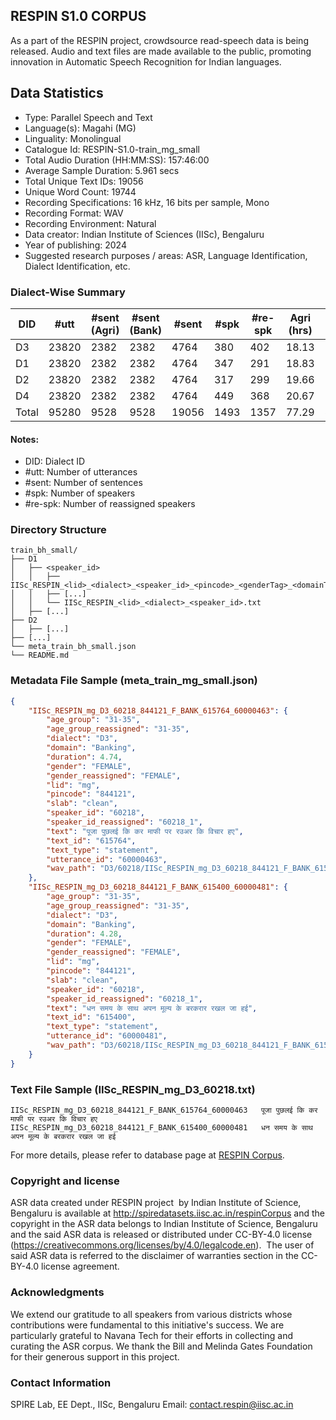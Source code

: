 ## RESPIN S1.0 CORPUS ##

As a part of the RESPIN project, crowdsource read-speech data is being released. Audio and text files
are made available to the public, promoting innovation in Automatic Speech Recognition for Indian languages.

## Data Statistics ##

- Type: Parallel Speech and Text
- Language(s): Magahi (MG)
- Linguality: Monolingual
- Catalogue Id: RESPIN-S1.0-train_mg_small
- Total Audio Duration (HH:MM:SS): 157:46:00
- Average Sample Duration: 5.961 secs
- Total Unique Text IDs: 19056
- Unique Word Count: 19744
- Recording Specifications: 16 kHz, 16 bits per sample, Mono
- Recording Format: WAV
- Recording Environment: Natural
- Data creator: Indian Institute of Sciences (IISc), Bengaluru
- Year of publishing: 2024
- Suggested research purposes / areas: ASR, Language Identification, Dialect Identification, etc.

### Dialect-Wise Summary ###
| DID   | #utt | #sent (Agri) | #sent (Bank) | #sent | #spk | #re-spk | Agri (hrs) | Bank (hrs) | Total (hrs) |
|-------|------|--------------|--------------|-------|------|---------|------------|------------|-------------|
| D3 | 23820 | 2382 | 2382 | 4764 | 380 | 402 | 18.13 | 18.59 | 36.72 |
| D1 | 23820 | 2382 | 2382 | 4764 | 347 | 291 | 18.83 | 21.11 | 39.94 |
| D2 | 23820 | 2382 | 2382 | 4764 | 317 | 299 | 19.66 | 19.40 | 39.06 |
| D4 | 23820 | 2382 | 2382 | 4764 | 449 | 368 | 20.67 | 21.38 | 42.05 |
| Total | 95280 | 9528 | 9528 | 19056 | 1493 | 1357 | 77.29 | 80.47 | 157.77 |



#### Notes:
- DID: Dialect ID
- #utt: Number of utterances
- #sent: Number of sentences
- #spk: Number of speakers
- #re-spk: Number of reassigned speakers

### Directory Structure ###
```
train_bh_small/
├── D1
│   ├── <speaker_id>
│   │   ├── IISc_RESPIN_<lid>_<dialect>_<speaker_id>_<pincode>_<genderTag>_<domainTag>_<text_id>_<uttid>.wav
│   │   ├── [...]
│   │   └── IISc_RESPIN_<lid>_<dialect>_<speaker_id>.txt
│   ├── [...]
├── D2
│   ├── [...]
├── [...]
└── meta_train_bh_small.json
└── README.md
```

### Metadata File Sample (meta_train_mg_small.json) ###

```json
{
    "IISc_RESPIN_mg_D3_60218_844121_F_BANK_615764_60000463": {
        "age_group": "31-35",
        "age_group_reassigned": "31-35",
        "dialect": "D3",
        "domain": "Banking",
        "duration": 4.74,
        "gender": "FEMALE",
        "gender_reassigned": "FEMALE",
        "lid": "mg",
        "pincode": "844121",
        "slab": "clean",
        "speaker_id": "60218",
        "speaker_id_reassigned": "60218_1",
        "text": "पूजा पुछलई कि कर माफी पर रउअर कि विचार हए",
        "text_id": "615764",
        "text_type": "statement",
        "utterance_id": "60000463",
        "wav_path": "D3/60218/IISc_RESPIN_mg_D3_60218_844121_F_BANK_615764_60000463.wav"
    },
    "IISc_RESPIN_mg_D3_60218_844121_F_BANK_615400_60000481": {
        "age_group": "31-35",
        "age_group_reassigned": "31-35",
        "dialect": "D3",
        "domain": "Banking",
        "duration": 4.28,
        "gender": "FEMALE",
        "gender_reassigned": "FEMALE",
        "lid": "mg",
        "pincode": "844121",
        "slab": "clean",
        "speaker_id": "60218",
        "speaker_id_reassigned": "60218_1",
        "text": "धन समय के साथ अपन मूल्य के बरकरार रखल जा हई",
        "text_id": "615400",
        "text_type": "statement",
        "utterance_id": "60000481",
        "wav_path": "D3/60218/IISc_RESPIN_mg_D3_60218_844121_F_BANK_615400_60000481.wav"
    }
}
```

### Text File Sample (IISc_RESPIN_mg_D3_60218.txt) ###
```
IISc_RESPIN_mg_D3_60218_844121_F_BANK_615764_60000463	पूजा पुछलई कि कर माफी पर रउअर कि विचार हए
IISc_RESPIN_mg_D3_60218_844121_F_BANK_615400_60000481	धन समय के साथ अपन मूल्य के बरकरार रखल जा हई

```

For more details, please refer to database page at [RESPIN Corpus](http://spiredatasets.iisc.ac.in/respinCorpus).

### Copyright and license ###

ASR data created under RESPIN project  by Indian Institute of Science, Bengaluru is available
at http://spiredatasets.iisc.ac.in/respinCorpus and the copyright in the ASR data belongs to
Indian Institute of Science, Bengaluru and the said ASR data is released or distributed under
CC-BY-4.0 license (https://creativecommons.org/licenses/by/4.0/legalcode.en).  The user of
said ASR data is referred to the disclaimer of warranties section in the CC-BY-4.0 license
agreement.


### Acknowledgments ###

We extend our gratitude to all speakers from various districts whose contributions were fundamental to this initiative's success.
We are particularly grateful to Navana Tech for their efforts in collecting and curating the ASR corpus.
We thank the Bill and Melinda Gates Foundation for their generous support in this project.

### Contact Information ###

SPIRE Lab, EE Dept., IISc, Bengaluru
Email: contact.respin@iisc.ac.in